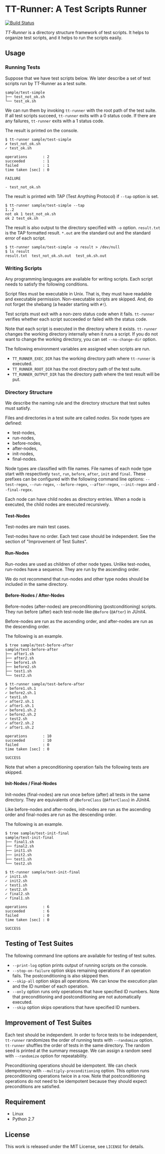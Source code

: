 # TT-Runner: A Test Scripts Runner

[![Build Status](https://travis-ci.org/fjkz/tt-runner.svg?branch=master)](https://travis-ci.org/fjkz/tt-runner)

*TT-Runner* is a directory structure framework of test scripts. It helps to organize test scripts, and it helps to run the scripts easily.

## Usage

### Running Tests

Suppose that we have test scripts below. We later describe a set of test scripts run by TT-Runner as a test suite.

```
sample/test-simple
├── test_not_ok.sh
└── test_ok.sh
```

We can run them by invoking `tt-runner` with the root path of the test suite. If all test scripts succeed, `tt-runner` exits with a 0 status code. If there are any failures, `tt-runner` exits with a 1 status code.

The result is printed on the console.

```
$ tt-runner sample/test-simple
✗ test_not_ok.sh
✓ test_ok.sh

operations       : 2
succeeded        : 1
failed           : 1
time taken [sec] : 0

FAILURE

- test_not_ok.sh
```

The result is printed with TAP (Test Anything Protocol) if `--tap` option is set.

```
$ tt-runner sample/test-simple --tap
1..2
not ok 1 test_not_ok.sh
ok 2 test_ok.sh
```

The result is also output to the directory specified with `-o` option. `result.txt` is the TAP formatted result. `*.out` are the standard out and the standard error of each script.

```
$ tt-runner sample/test-simple -o result > /dev/null
$ ls result
result.txt  test_not_ok.sh.out  test_ok.sh.out
```

### Writing Scripts

Any programming languages are available for writing scripts. Each script needs to satisfy the following conditions.

Script files must be executable in Unix. That is, they must have readable and executable permission. Non-executable scripts are skipped. And, do not forget the shebang (a header starting with `#!`).

Test scripts must exit with a non-zero status code when it fails. `tt-runner` verifies whether each script succeeded or failed with the status code.

Note that each script is executed in the directory where it exists. `tt-runner` changes the working directory internally when it runs a script. If you do not want to change the working directory, you can set `--no-change-dir` option.

The following environment variables are assigned when scripts are run.

- `TT_RUNNER_EXEC_DIR` has the working directory path where `tt-runner` is executed.
- `TT_RUNNER_ROOT_DIR` has the root directory path of the test suite.
- `TT_RUNNER_OUTPUT_DIR` has the directory path where the test result will be put.

### Directory Structure

We describe the naming rule and the directory structure that test suites must satisfy.

Files and directories in a test suite are called *nodes*. Six node types are defined:

- test-nodes,
- run-nodes,
- before-nodes,
- after-nodes,
- init-nodes,
- final-nodes.

Node types are classified with file names. File names of each node type start with respectively `test`, `run`, `before`, `after`, `init` and `final`. These prefixes can be configured with the following command line options: `--test-regex`, `--run-regex`, `--before-regex`, `--after-regex`, `--init-regex` and `--final-regex`.

Each node can have child nodes as directory entries. When a node is executed, the child nodes are executed recursively.

#### Test-Nodes

Test-nodes are main test cases.

Test-nodes have no order. Each test case should be independent. See the section of "Improvement of Test Suites".

#### Run-Nodes

Run-nodes are used as children of other node types. Unlike test-nodes, run-nodes have a sequence. They are run by the ascending order.

We do not recommend that run-nodes and other type nodes should be included in the same directory.

#### Before-Nodes / After-Nodes

Before-nodes (after-nodes) are preconditioning (postconditioning) scripts. They run before (after) each test-node like `@Before` (`@After`) in JUnit4.

Before-nodes are run as the ascending order, and after-nodes are run as the descending order.

The following is an example.

```
$ tree sample/test-before-after
sample/test-before-after
├── after1.sh
├── after2.sh
├── before1.sh
├── before2.sh
├── test1.sh
└── test2.sh

$ tt-runner sample/test-before-after
✓ before1.sh.1
✓ before2.sh.1
✓ test1.sh
✓ after2.sh.1
✓ after1.sh.1
✓ before1.sh.2
✓ before2.sh.2
✓ test2.sh
✓ after2.sh.2
✓ after1.sh.2

operations       : 10
succeeded        : 10
failed           : 0
time taken [sec] : 0

SUCCESS
```

Note that when a preconditioning operation fails the following tests are skipped.

#### Init-Nodes / Final-Nodes

Init-nodes (final-nodes) are run once before (after) all tests in the same directory. They are equivalents of `@BeforeClass` (`@AfterClass`) in JUnit4.

Like before-nodes and after-nodes, init-nodes are run as the ascending order and final-nodes are run as the descending order.

The following is an example.

```
$ tree sample/test-init-final
sample/test-init-final
├── final1.sh
├── final2.sh
├── init1.sh
├── init2.sh
├── test1.sh
└── test2.sh

$ tt-runner sample/test-init-final
✓ init1.sh
✓ init2.sh
✓ test1.sh
✓ test2.sh
✓ final2.sh
✓ final1.sh

operations       : 6
succeeded        : 6
failed           : 0
time taken [sec] : 0

SUCCESS
```

## Testing of Test Suites

The following command line options are available for testing of test suites.

- `--print-log` option prints output of running scripts on the console.
- `--stop-on-failure` option skips remaining operations if an operation fails. The postconditioning is also skipped then.
- `--skip-all` option skips all operations. We can know the execution plan and the ID number of each operation.
- `--only` option runs only operations that have specified ID numbers. Note that preconditioning and postconditioning are not automatically executed.
- `--skip` option skips operations that have specified ID numbers.

## Improvement of Test Suites

Each test should be independent. In order to force tests to be independent, `tt-runner` randomizes the order of running tests with `--randomize` option. `tt-runner` shuffles the order of tests in the same directory. The random seed is printed at the summary message. We can assign a random seed with `--randomize` option for repeatability.

Preconditioning operations should be idempotent. We can check idempotency with `--multiply-preconditioning` option. This option runs preconditioning operations twice in a row. Note that postconditioning operations do not need to be idempotent because they should expect preconditions are satisfied.

## Requirement

- Linux
- Python 2.7

## License

This work is released under the MIT License, see `LICENSE` for details.
